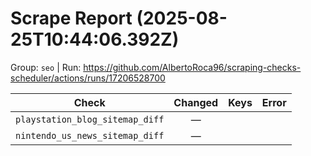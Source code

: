 # Scrape Report (2025-08-25T10:44:06.392Z)

Group: `seo`  |  Run: https://github.com/AlbertoRoca96/scraping-checks-scheduler/actions/runs/17206528700

| Check | Changed | Keys | Error |
|---|:---:|:--|:--|
| `playstation_blog_sitemap_diff` | — |  |  |
| `nintendo_us_news_sitemap_diff` | — |  |  |
